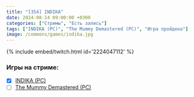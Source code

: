 ```yaml
---
title: "[354] INDIKA"
date: 2024-08-14 09:00:00 +0300
categories: ["Стримы", "Есть запись"]
tags: ["INDIKA (PC)", "The Mummy Demastered (PC)", "Игра пройдена"]
image: /commons/games/indika.jpg
---
```


{% include embed/twitch.html id='2224047112' %}

### Игры на стриме:
+ [x] [INDIKA (PC)](/tags/indika-pc)
+ [ ] [The Mummy Demastered (PC)](/tags/the-mummy-demastered-pc)

